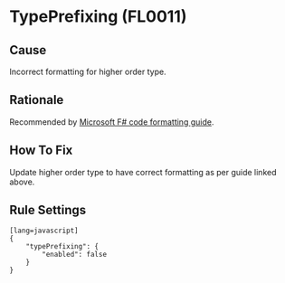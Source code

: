 # TypePrefixing (FL0011)

## Cause

Incorrect formatting for higher order type.

## Rationale

Recommended by [Microsoft F# code formatting guide](https://docs.microsoft.com/en-us/dotnet/fsharp/style-guide/formatting#formatting-discriminated-union-declarations).

## How To Fix

Update higher order type to have correct formatting as per guide linked above.

## Rule Settings

	[lang=javascript]
    {
        "typePrefixing": { 
            "enabled": false
        }
    }